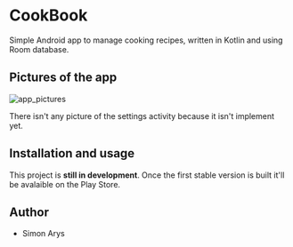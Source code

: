 # CookBook
Simple Android app to manage cooking recipes, written in Kotlin and using Room database.

## Pictures of the app
![app_pictures](https://user-images.githubusercontent.com/62327234/107813703-166e6e00-6d71-11eb-9f95-e48f507a4332.png)

There isn't any picture of the settings activity because it isn't implement yet.

## Installation and usage
This project is **still in development**. Once the first stable version is built it'll be avalaible on the Play Store.




## Author
* Simon Arys
